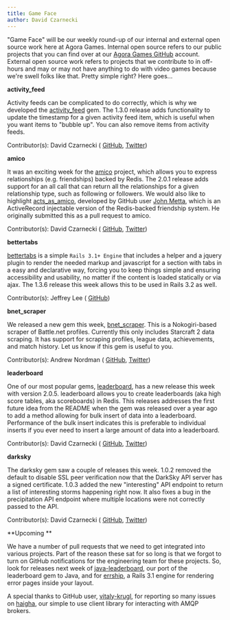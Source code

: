 ```yaml
---
title: Game Face
author: David Czarnecki
---
```

"Game Face" will be our weekly round-up of our internal and external open source work here at Agora Games. Internal open source refers to our public projects that you can find over at our [Agora Games GitHub](https://github.com/agoragames/) account. External open source work refers to projects that we contribute to in off-hours and may or may not have anything to do with video games because we're swell folks like that. Pretty simple right? Here goes...

 **activity_feed**

 Activity feeds can be complicated to do correctly, which is why we developed the [activity_feed](https://github.com/agoragames/activity_feed) gem. The 1.3.0 release adds functionality to update the timestamp for a given activity feed item, which is useful when you want items to "bubble up". You can also remove items from activity feeds.

 Contributor(s): David Czarnecki ( [GitHub](https://github.com/czarneckid/), [Twitter](https://twitter.com/#%21/czarneckid))

 **amico**

 It was an exciting week for the [amico](https://github.com/agoragames/amico/) project, which allows you to express relationships (e.g. friendships) backed by Redis. The 2.0.1 release adds support for an all call that can return all the relationships for a given relationship type, such as following or followers. We would also like to highlight [acts_as_amico](https://github.com/mettadore/acts_as_amico), developed by GitHub user [John Metta](https://github.com/mettadore/), which is an ActiveRecord injectable version of the Redis-backed friendship system. He originally submitted this as a pull request to amico.

 Contributor(s): David Czarnecki ( [GitHub](https://github.com/czarneckid/), [Twitter](https://twitter.com/#%21/czarneckid))

 **bettertabs**

 [bettertabs](https://github.com/agoragames/bettertabs) is a simple `Rails 3.1+ Engine` that includes a helper and a jquery plugin to render the needed markup and javascript for a section with tabs in a easy and declarative way, forcing you to keep things simple and ensuring accessibility and usability, no matter if the content is loaded statically or via ajax. The 1.3.6 release this week allows this to be used in Rails 3.2 as well.

 Contributor(s): Jeffrey Lee ( [GitHub](https://github.com/jlee42))

 **bnet_scraper**

 We released a new gem this week, [bnet_scraper](https://github.com/agoragames/bnet_scraper). This is a Nokogiri-based scraper of Battle.net profiles. Currently this only includes Starcraft 2 data scraping. It has support for scraping profiles, league data, achievements, and match history. Let us know if this gem is useful to you.

 Contributor(s): Andrew Nordman ( [GitHub](https://github.com/cadwallion/), [Twitter](https://twitter.com/#%21/Cadwallion))

 **leaderboard**

 One of our most popular gems, [leaderboard](https://github.com/agoragames/leaderboard), has a new release this week with version 2.0.5. leaderboard allows you to create leaderboards (aka high score tables, aka scoreboards) in Redis. This releases addresses the first future idea from the README when the gem was released over a year ago to add a method allowing for bulk insert of data into a leaderboard. Performance of the bulk insert indicates this is preferable to individual inserts if you ever need to insert a large amount of data into a leaderboard.

 Contributor(s): David Czarnecki ( [GitHub](https://github.com/czarneckid/), [Twitter](https://twitter.com/#%21/czarneckid))

 **darksky**

 The darksky gem saw a couple of releases this week. 1.0.2 removed the default to disable SSL peer verification now that the DarkSky API server has a signed certificate. 1.0.3 added the new "interesting" API endpoint to return a list of interesting storms happening right now. It also fixes a bug in the precipitation API endpoint where multiple locations were not correctly passed to the API.

 Contributor(s): David Czarnecki ( [GitHub](https://github.com/czarneckid/), [Twitter](https://twitter.com/#!/czarneckid))

 **Upcoming
 **

 We have a number of pull requests that we need to get integrated into various projects. Part of the reason these sat for so long is that we forgot to turn on GitHub notifications for the engineering team for these projects. So, look for releases next week of [java-leaderboard](https://github.com/agoragames/java-leaderboard/), our port of the leaderboard gem to Java, and for [errship](https://github.com/agoragames/errship/), a Rails 3.1 engine for rendering error pages inside your layout.

 A special thanks to GitHub user, [vitaly-krugl](https://github.com/vitaly-krugl), for reporting so many issues on [haigha](https://github.com/agoragames/haigha/), our simple to use client library for interacting with AMQP brokers.
